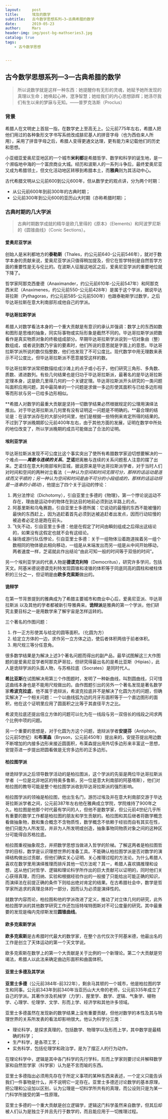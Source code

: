 ```yaml
---
layout:     post
title:      埃及的数学
subtitle:   古今数学思想系列—3—古典希腊的数学
date:       2019-05-23
author:     Mars
header-img: img/post-bg-mathseries3.jpg
catalog: true
tags:
    - 古今数学思想


---
```


## 古今数学思想系列—3—古典希腊的数学

> 所以说数学就是这样一种东西：她提醒你有无形的灵魂，她赋予她所发现的真理以生命；她唤起心神，澄净智慧；她给我们的内心思想舔辉；她涤尽我们有生以来的梦寐与无知。——普罗克洛斯（Proclus）

### 背景

希腊人在文明史上首屈一指，在数学史上至高无上。公元前775年左右，希腊人把他们用过的各种象形文字书写系统改成腓尼基人的拼音字母（也为西伯来人所用），采用了拼音字母之后，希腊人变得更通文达理，更有能力来记载他们的历史和思想。

小亚细亚爱奥尼亚地区的一个城市**米利都**是希腊哲学、数学和科学的诞生地，是一个濒临地中海的一个富庶商业大城。经历和波斯人的一系列斗争后，最终爱奥尼亚又成为希腊领土，但文化活动地区转移到希腊本土，而**雅典**则为其活动中心。

古代希腊文明从公元前600到公元600年，但从数学史的观点讲，分为两个时期：

- 从公元前600年到前300年的古典时期；
- 公元前300年到公元600的亚历山大时期（亦称希腊时期）；



### 古典时期的几大学派

> 古典时期数学成就的精华是欧几里得的《原本》（Elements）和阿波罗尼斯的《圆锥曲线》（Conic Sections）。

#### 爱奥尼亚学派

创始人是米利都地方的**泰勒斯**（Thales，约公元前640-公元前546年），就对于数学本身的贡献来说，爱奥尼亚学派只值得稍加提及，但它在哲学特别是自然哲学方面的重要性是无与伦比的。在波斯人征服这地区之后，爱奥尼亚学派的重要地位就下降了。

哲学家阿那克西曼德（Anaximander，约公元前610年-公元前547年）和阿那克西米尼（Anaximenes，约公元前550-公元前428年）是属于这个学派，据说毕达哥拉斯（Pythagoras，约公元前585-公元前500年）也跟泰勒斯学过数学，之后毕达哥拉斯在意大利南部形成他自己的学派。

#### 毕达哥拉斯学派

希腊人对数学看法本身的一个重大贡献是有意识的承认并强调：数学上的东西如数和图形是思维的抽象，同实际事物或实际形象是截然不同的。毕达哥拉斯学派把数看作是真实物质对象的终极组成部分。早期毕达哥拉斯学派说到一切对象由（整）数组成，或者说到数乃宇宙的要素时，他们所说的意思就是字面上的意思。毕达哥拉斯学派所说的数仅指整数，他们也发现了不可公度比。现代数学中用无理数来表示不可公度比，但毕达哥拉斯派不愿意接受这样的数。

毕达哥拉斯学派常把数描绘成沙滩上的点子或小石子，他们研究三角形、多角数、质数、递进数列。有些几何结果也是归功于毕达哥拉斯派，最著名的是毕达哥拉斯定理本身，这是欧几里得几何的一个关键定理。毕达哥拉斯派开头研究的一类问题叫面积应用问题，其中最简单的一个问题是求做一多边形使其面积与已给多边形相等而形状与另一已给多边形相似。

**希腊人对数学的最重大贡献是坚持一切数学结果必然根据规定的公理用演绎法推出。对于毕达哥拉斯派几何里有没有证明这一问题是不明确的。**最合理的结论是：在该学派存在的大部分时间里，他们是根据一些特例来肯定所得的结果的。不过到了学派晚期即公元前400年左右，由于其他方面的发展，证明在数学中所处的地位改变了，所以学派晚期的成员可能做出了合法的证明。

#### 埃利亚学派

毕达哥拉斯派发现不可公度比这个事实突出了使所有希腊数学家迫切想要解决的一个难点——***离散与连续的关系***。**芝诺**把离散与连续的关系问题惹人注意的摆了出来。芝诺住在意大利南部埃利亚城，据说原来是毕达哥拉斯派学者，对于当时人们对时间和空间的两种对立看法（*一种认为空间和时间无限可分，那样的话运动是连续而又平顺的；另一种认为空间和时间是由不可分的小段组成的，那样的话运动将是一连串的小跳动*），他提出了四个关于运动的悖论：

1. 两分法悖论（Dichotomy），引自亚里士多德的《物理》，第一个悖论说运动不存在，理由是运动中的物体在到达目的地前必须到达半路上的点。
2. 阿基里斯和乌龟赛跑，引自亚里士多德所属：它说动的最慢的东西不能被懂的最快的东西赶上，因为追赶着首先必须到达被追赶者出发点，因而行动较慢的被追者必定总是跑在前头。
3. 飞矢不动，引自亚里士多德：他是在假定了时间由瞬刻组成之后得出这结论的，如果没有这假定也就不会有这结论。
4. 操场或游行队伍悖论，引自亚里士多德：关于一组物体沿着跑道挨着另一组个数相同的物体彼此相向移动，一组是从末端发出而另一组是从中间开始移动，两者速度一样，芝诺就此作出结论“由此可知一般的时间等于双倍的时间”。

另一个埃利亚学派的代表人物是**德谟克利特**（Democritus），研究许多学问，包括天文。阿基米德说德谟克利特发现圆锥和凌锥的体积等于同底同高的圆柱和棱柱体积的三分之一，但证明是由**欧多克索斯**做出的。

#### 诡辩学

在第一节背景提到的雅典成为了希腊主要城市和商业中心后，爱奥尼亚派、毕达哥拉斯派 以及其他的学者都被新引导雅典来。**诡辩派**是雅典的第一个学派，他们研究主要目标之一是用数学来了解宇宙是怎样运转的。

三个著名的作图问题：

1. 作一正方形使其与给定的圆等面积。（化圆为方）
2. 给定立方体的一边，求作另一立方体之边，使后者体积两倍于前者体积。
3. 用尺规三等分任意角。

很多数学结果是为解决上述3个著名问题而得出的副产品，最早试图解这三大作图题的是爱奥尼亚学者阿那克萨哥拉，但研究得最出名的是希比亚斯（Hipias），此人是诡辩学派的头面人物，与苏格拉底（Socrates）是同时代人。

**希比亚斯**在试图解决用第三个作图题时，发明了一种新曲线，叫割圆曲线，只可惜这曲线本身也是不能用尺规做出的。由作图题引出的另外一个著名发现是著名数学家**希波克拉底**，他不属于诡辩派，希波克拉底并不是解决了化圆为方的问题，但确实解决了一个相关问题：一个以曲线弧为边的月牙形面积等于一个直边图形的面积，他在这个证明里应用了圆面积之比等于其直径平方之比。

希波克拉底还提出倍立方体的问题可以化为在一线段与另一双倍长的线段之间求两个比例中项的问题。

另一个重要的思想是，对于化圆为方这个问题，诡辩派学者**安提芬**（Antiphon，公元前5世纪）和**布莱森**（Bryson，公元前450年）提出来的，安提芬提出用边数不断增加的内接多边形来接近圆面积，布莱森提出用外切多边形来丰富这一思想，安提芬进一步提出把圆看做是无穷多边形的正多边形。

#### 柏拉图学派

继诡辩学派之后领导数学活动的是柏拉图派，这个学派的先驱是两位毕达哥拉斯派学者（一位是北非地区的特奥多鲁斯，另一位是意大利南部的阿基塔斯），他们对柏拉图的教导可能是整个柏拉图学派收到毕达哥拉斯派的强烈影响。

柏拉图学派的领袖是柏拉图，他出生名门，游历过埃及并在意大利南部交游于毕达哥拉斯派学者之间，公元前387年左右他在雅典成立学院，学院维持了900年之久。柏拉图是他那个时代最有学问的人，但他不是数学家，但公元前4世纪几乎所有重要的数学工作都是柏拉图的朋友和学生贡献的。柏拉图和其后继者将数学概念看做抽象物，数和集合概念不含物质性，数学概念不依赖于经验而自有其实在性，他们只能为人所发现，并非为人所发明或创造，抽象事物同物质对象之间的这种区分可能得自苏格拉底。

柏拉图重视抽象观念，并把数学思想当做进入哲学的阶梯。了解这两者是柏拉图哲学的目标，数学是认识理想世界的准备工具。不能确认柏拉图学派是否对数学的演绎结构做出过贡献，但他们确实关心证明、关心推理过程的方法论。为什么希腊人喜欢在数学里用演绎推理而排斥其他一切方法呢？其一，希腊人喜欢搞推理和设想，这从他们对哲学、逻辑和理论科学所作出的巨大贡献可以证明的，同时他们关心获得真理，而归纳、实验和根据经验作出的一般接了只能给出可能正确的知识，而演绎法在前提正确的条件下则给出绝对肯定的结果。在古希腊社会中，数学是哲学家所追求的真理总体的一部分，因而认为必须是演绎性的。

就数学内容而论，柏拉图和他的学派改进了定义，推动了对立体几何的研究，此外柏拉图学派的其他数学研究工作还包括特埃特图斯对不可公度量的研究。其中最重要的发现是梅内克缪斯发现**圆锥曲线**。

#### 欧多克索斯学派

**欧多克索斯**是古希腊时代最大的数学家，在整个古代仅次于阿基米德，他最出名的工作是创立了天体运动的第一个天文学说。

欧多克索斯在数学上的第一个大贡献是关于比例的一个新理论。第二个大贡献是穷竭法，希腊人以此法来确定曲边形面积和曲面体积。

#### 亚里士多德及其学派

**亚里士多德**（公元前384年-前322年），剩余马其顿的一个城市，他是柏拉图的学生和同事。公元前343年到前340年当亚历山大大帝的老师，公元前335年成立了自己的学派。其著作涉及机械学（力学）、屋里学、数学、逻辑、气象学、植物学、心理学、伦理学、文学、形而上学、经济学和其他许多领域。

亚里士多德虽然在发现新的数学结果上没有重要贡献，但他对数学的本性及其与物理世界的关系所发表的看法却影响很大。他认为科学分三类：

- 理论科学，是探求真理的，包括数学、物理学以及形而上学，其中数学是最精确的科学；
- 生产科学，是各项工艺；
- 实务科学，包括伦理学和政治学，是为了摆正人的行为动作。

在理论科学中，逻辑是其中各门科学的先行学科，形而上学家则要讨论并解释数学家和自然哲学家（科学家）认为是不言而喻的东西。

亚里士多德指出必须用先存在于所定义事项的某种东西来表述，一个定义只能告诉我们一件事物是什么，并不说明它一定存在。亚里士多德还讨论数学的基本原理，把公理和公设加以区别，认为公理是一切科学所共有的真理，而公设则只是为某一门科学所接受的第一性原理。

亚里士多德的一个重大贡献是创立逻辑学，逻辑这门科学虽然来自数学，但其后却被人们认为是独立于并且先行于数学的，而且能应用于一切推理过程。

